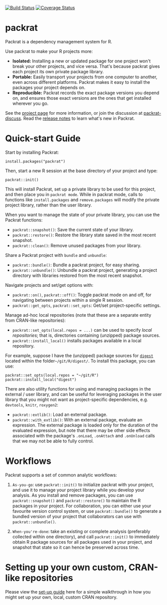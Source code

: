 [![Build Status](https://travis-ci.org/rstudio/packrat.svg?branch=master)](https://travis-ci.org/rstudio/packrat)
[![Coverage Status](https://codecov.io/github/rstudio/packrat/coverage.svg?branch=master)](https://codecov.io/github/rstudio/packrat?branch=master)

# packrat

Packrat is a dependency management system for R.

Use packrat to make your R projects more:

* **Isolated:** Installing a new or updated package for one project won't break
  your other projects, and vice versa. That's because packrat gives each
  project its own private package library.
* **Portable:** Easily transport your projects from one computer to another,
  even across different platforms. Packrat makes it easy to install the
  packages your project depends on.
* **Reproducible:** Packrat records the exact package versions you depend on,
  and ensures those exact versions are the ones that get installed wherever you
  go.

See the [project page](http://rstudio.github.io/packrat/) for more information,
or join the discussion at
[packrat-discuss](https://groups.google.com/forum/#!forum/packrat-discuss).
Read the [release
notes](https://github.com/rstudio/packrat/blob/master/NEWS.md) to learn what's
new in Packrat.

# Quick-start Guide

Start by installing Packrat:

    install.packages("packrat")

Then, start a new R session at the base directory of your project and type:

    packrat::init()

This will install Packrat, set up a private library to be used for this
project, and then place you in `packrat mode`. While in packrat mode, calls to
functions like `install.packages` and `remove.packages` will modify the
private project library, rather than the user library.

When you want to manage the state of your private library, you can use the
Packrat functions:

- `packrat::snapshot()`: Save the current state of your library.
- `packrat::restore()`: Restore the library state saved in the most recent
  snapshot.
- `packrat::clean()`: Remove unused packages from your library.

Share a Packrat project with `bundle` and `unbundle`:
- `packrat::bundle()`: Bundle a packrat project, for easy sharing.
- `packrat::unbundle()`: Unbundle a packrat project, generating a project
  directory with libraries restored from the most recent snapshot.

Navigate projects and set/get options with:
- `packrat::on()`, `packrat::off()`: Toggle packrat mode on and off, for
  navigating between projects within a single R session.
- `packrat::get_opts`, `packrat::set_opts`: Get/set project-specific settings.

Manage ad-hoc local repositories (note that these are a separate entity from
CRAN-like repositories):
- `packrat::set_opts(local.repos = ...)` can be used to specify *local
  repositories*; that is, directories containing (unzipped) package sources.
- `packrat::install_local()` installs packages available in a local
  repository.

For example, suppose I have the (unzipped) package sources for
[`digest`](https://cran.r-project.org/package=digest) located
within the folder`~/git/R/digest/`. To install this package, you can use:

    packrat::set_opts(local.repos = "~/git/R")
    packrat::install_local("digest")

There are also utility functions for using and managing packages in the
external / user library, and can be useful for leveraging packages in the user
library that you might not want as project-specific dependencies, e.g.
`devtools`, `knitr`, `roxygen2`:

- `packrat::extlib()`: Load an external package.
- `packrat::with_extlib()`: With an external package, evaluate an expression.
  The external package is loaded only for the duration of the evaluated
  expression, but note that there may be other side effects associated with
  the package's `.onLoad`, `.onAttach` and `.onUnload` calls that we may not
  be able to fully control.

# Workflows

Packrat supports a set of common analytic workflows:

1. `As-you-go`: use `packrat::init()` to initialize packrat with your project,
   and use it to manage your project library while you develop your analysis.
   As you install and remove packages, you can use `packrat::snapshot()` and
   `packrat::restore()` to maintain the R packages in your project. For
   collaboration, you can either use your favourite version control system, or
   use `packrat::bundle()` to generate a bundled version of your project that
   collaborators can use with `packrat::unbundle()`.

2. `When-you're-done`: take an existing or complete analysis (preferably
   collected within one directory), and call `packrat::init()` to immediately
   obtain R package sources for all packages used in your project, and snapshot
   that state so it can hence be preserved across time.

# Setting up your own custom, CRAN-like repositories

Please view the [set-up
guide](http://rstudio.github.io/packrat/custom-repos.html) here for a simple
walkthrough in how you might set up your own, local, custom CRAN repository.
